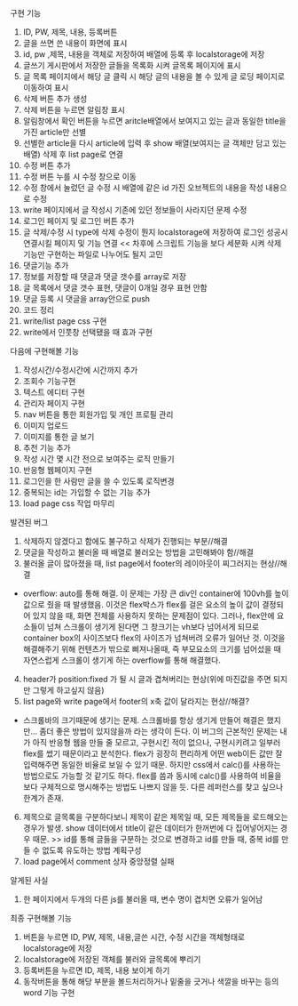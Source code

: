 구현 기능

1. ID, PW, 제목, 내용, 등록버튼
2. 글을 쓰면 쓴 내용이 화면에 표시
3. id, pw ,제목, 내용을 객체로 저장하여 배열에 등록 후 localstorage에 저장
4. 글쓰기 게시판에서 저장한 글들을 목록화 시켜 글목록 페이지에 표시
5. 글 목록 페이지에서 해당 글 클릭 시 해당 글의 내용을 볼 수 있게 글 로딩 페이지로 이동하여 표시
6. 삭제 버튼 추가 생성
7. 삭제 버튼을 누르면 알림창 표시
8. 알림창에서 확인 버튼을 누르면 aritcle배열에서 보여지고 있는 글과 동일한 title을 가진 article만 선별
9. 선별한 article을 다시 article에 입력 후 show 배열(보여지는 글 객체만 담고 있는 배열) 삭제 후 list page로 연결
10. 수정 버튼 추가
11. 수정 버튼 누를 시 수정 창으로 이동
12. 수정 창에서 눌렀던 글 수정 시 배열에 같은 id 가진 오브젝트의 내용을 작성 내용으로 수정
13. write 페이지에서 글 작성시 기존에 있던 정보들이 사라지던 문제 수정
14. 로그인 페이지 및 로그인 버튼 추가
15. 글 삭제/수정 시 type에 삭제 수정이 뭔지 localstorage에 저장하여 로그인 성공시 연결시킬 페이지 및 기능 연결 << 차후에 스크립트 기능을 보다 세분화 시켜 삭제 기능만 구현하는 파일로 나누어도 될지 고민
16. 댓글기능 추가
17. 정보를 저장할 때 댓글과 댓글 갯수를 array로 저장
18. 글 목록에서 댓글 갯수 표현, 댓글이 0개일 경우 표현 안함
19. 댓글 등록 시 댓글을 array안으로 push
20. 코드 정리
21. write/list page css 구현
22. write에서 인풋창 선택됐을 때 효과 구현

다음에 구현해볼 기능

1. 작성시간/수정시간에 시간까지 추가
2. 조회수 기능구현
3. 텍스트 에디터 구현
4. 관리자 페이지 구현
5. nav 버튼을 통한 회원가입 및 개인 프로필 관리
6. 이미지 업로드
7. 이미지를 통한 글 보기
8. 추천 기능 추가
9. 작성 시간 몇 시간 전으로 보여주는 로직 만들기
10. 반응형 웹페이지 구현
11. 로그인을 한 사람만 글을 쓸 수 있도록 로직변경
12. 중복되는 id는 가입할 수 없는 기능 추가
13. load page css 작업 마무리

발견된 버그

1. 삭제하지 않겠다고 함에도 불구하고 삭제가 진행되는 부분//해결
2. 댓글을 작성하고 불러올 때 배열로 불러오는 방법을 고민해봐야 함//해결
3. 불러올 글이 많아졌을 때, list page에서 footer의 레이아웃이 찌그러지는 현상//해결

- overflow: auto를 통해 해결. 이 문제는 가장 큰 div인 container에 100vh를 높이 값으로 줬을 때 발생했음. 이것은 flex박스가 flex를 걸은 요소의 높이 값이 결정되어 있지 않을 때, 화면 전체를 사용하지 못하는 문제점이 있다. 그러나, flex안에 요소들이 넘쳐 스크롤이 생기게 된다면 그 창크기는 vh보다 넘어서게 되므로 container box의 사이즈보다 flex의 사이즈가 넘쳐버려 오류가 일어난 것. 이것을 해결해주기 위해 컨텐츠가 밖으로 삐져나올때, 즉 부모요소의 크기를 넘어섰을 때 자연스럽게 스크롤이 생기게 하는 overflow를 통해 해결했다.

4. header가 position:fixed 가 될 시 글과 겹쳐버리는 현상(위에 마진값을 주면 되지만 그렇게 하고싶지 않음)
5. list page와 write page에서 footer의 x축 값이 달라지는 현상//해결?

- 스크롤바의 크기때문에 생기는 문제. 스크롤바를 항상 생기게 만들어 해결은 했지만... 좀더 좋은 방법이 있지않을까 라는 생각이 든다. 이 버그의 근본적인 문제는 내가 아직 반응형 웹을 만들 줄 모르고, 구현시킨 적이 없으나, 구현시키려고 일부러 flex를 썼기 때문이라고 분석한다. flex가 굉장히 편리하게 어떤 web이든 값만 잘 입력해주면 동일한 비율로 보일 수 있기 때문. 하지만 css에서 calc()를 사용하는 방법으로도 가능할 것 같기도 하다. flex를 씀과 동시에 calc()를 사용하여 비율을 보다 구체적으로 명시해주는 방법도 나쁘지 않을 듯. 다른 레퍼런스를 찾고 싶으나 한계가 존재.

6. 제목으로 글목록을 구분하다보니 제목이 같은 제목일 때, 모든 제목들을 로드해오는 경우가 발생. show 데이터에서 title이 같은 데이터가 한꺼번에 다 집어넣어지는 경우 때문. >> id를 통해 글들을 구분하는 것으로 변경하고 id를 만들 때, 중복 id를 만들 수 없도록 유도하는 방법 계획구성
7. load page에서 comment 상자 중앙정렬 실패

알게된 사실

1. 한 페이지에서 두개의 다른 js를 불러올 때, 변수 명이 겹치면 오류가 일어남

최종 구현해볼 기능

1. 버튼을 누르면 ID, PW, 제목, 내용,글쓴 시간, 수정 시간을 객체형태로 localstorage에 저장
2. localstorage에 저장된 객체를 불러와 글목록에 뿌리기
3. 등록버튼을 누르면 ID, 제목, 내용 보이게 하기
4. 동작버튼을 통해 해당 부분을 볼드처리하거나 밑줄을 긋거나 색깔을 바꾸는 등의 word 기능 구현
